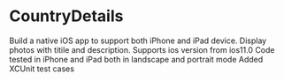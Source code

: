 # CountryDetails


Build a native iOS app to support both iPhone and iPad device.
Display photos with titile and description.
Supports ios version from ios11.0
Code tested in iPhone and iPad both in landscape and portrait mode
Added XCUnit test cases
